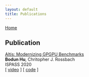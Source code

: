 ```yaml
---
layout: default
title: Publications
---
```


[Home](./)

## Publication

[Altis: Modernizing GPGPU Benchmarks](https://arxiv.org/pdf/1906.10347.pdf)  
**Bodun Hu**, Chritopher J. Rossbach  
ISPASS 2020  
[ [video](https://www.youtube.com/watch?v=mRkcmjGzytY) ] [ [code](https://github.com/utcs-scea/altis) ]
